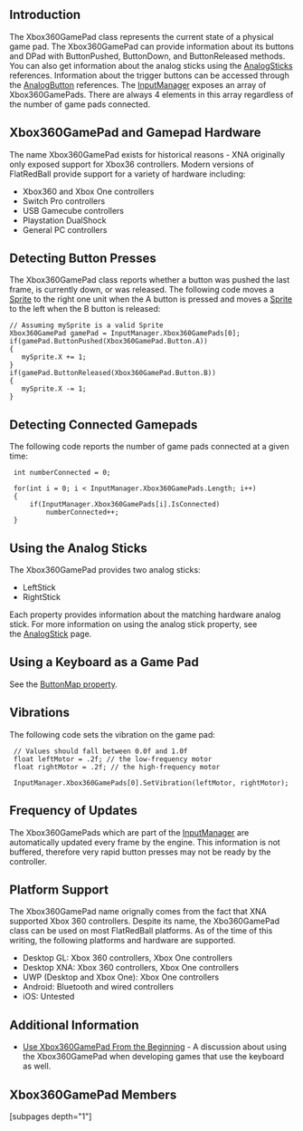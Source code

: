 ## Introduction

The Xbox360GamePad class represents the current state of a physical game pad. The Xbox360GamePad can provide information about its buttons and DPad with ButtonPushed, ButtonDown, and ButtonReleased methods. You can also get information about the analog sticks using the [AnalogSticks](/frb/docs/index.php?title=FlatRedBall.Input.AnalogStick.md "FlatRedBall.Input.AnalogStick") references. Information about the trigger buttons can be accessed through the [AnalogButton](/frb/docs/index.php?title=FlatRedBall.Input.AnalogButton&action=edit&redlink=1.md "FlatRedBall.Input.AnalogButton (page does not exist)") references. The [InputManager](/frb/docs/index.php?title=FlatRedBall.Input.InputManager.md "FlatRedBall.Input.InputManager") exposes an array of Xbox360GamePads. There are always 4 elements in this array regardless of the number of game pads connected.

## Xbox360GamePad and Gamepad Hardware

The name Xbox360GamePad exists for historical reasons - XNA originally only exposed support for Xbox36 controllers. Modern versions of FlatRedBall provide support for a variety of hardware including:

-   Xbox360 and Xbox One controllers
-   Switch Pro controllers
-   USB Gamecube controllers
-   Playstation DualShock
-   General PC controllers

## Detecting Button Presses

The Xbox360GamePad class reports whether a button was pushed the last frame, is currently down, or was released. The following code moves a [Sprite](/frb/docs/index.php?title=FlatRedBall.Sprite.md "FlatRedBall.Sprite") to the right one unit when the A button is pressed and moves a [Sprite](/frb/docs/index.php?title=FlatRedBall.Sprite.md "FlatRedBall.Sprite") to the left when the B button is released:

    // Assuming mySprite is a valid Sprite
    Xbox360GamePad gamePad = InputManager.Xbox360GamePads[0];
    if(gamePad.ButtonPushed(Xbox360GamePad.Button.A))
    {
       mySprite.X += 1;
    }
    if(gamePad.ButtonReleased(Xbox360GamePad.Button.B))
    {
       mySprite.X -= 1;
    }

## Detecting Connected Gamepads

The following code reports the number of game pads connected at a given time:

     int numberConnected = 0;

     for(int i = 0; i < InputManager.Xbox360GamePads.Length; i++)
     {
         if(InputManager.Xbox360GamePads[i].IsConnected)
             numberConnected++;
     }

## Using the Analog Sticks

The Xbox360GamePad provides two analog sticks:

-   LeftStick
-   RightStick

Each property provides information about the matching hardware analog stick. For more information on using the analog stick property, see the [AnalogStick](/documentation/api/flatredball/flatredball-input/flatredball-input-analogstick/.md "FlatRedBall.Input.AnalogStick") page.

## Using a Keyboard as a Game Pad

See the [ButtonMap property](/frb/docs/index.php?title=FlatRedBall.Input.Xbox360GamePad.ButtonMap.md "FlatRedBall.Input.Xbox360GamePad.ButtonMap").

## Vibrations

The following code sets the vibration on the game pad:

     // Values should fall between 0.0f and 1.0f
     float leftMotor = .2f; // the low-frequency motor
     float rightMotor = .2f; // the high-frequency motor

     InputManager.Xbox360GamePads[0].SetVibration(leftMotor, rightMotor);

## Frequency of Updates

The Xbox360GamePads which are part of the [InputManager](/frb/docs/index.php?title=FlatRedBall.Input.InputManager.md "FlatRedBall.Input.InputManager") are automatically updated every frame by the engine. This information is not buffered, therefore very rapid button presses may not be ready by the controller.

## Platform Support

The Xbox360GamePad name orignally comes from the fact that XNA supported Xbox 360 controllers. Despite its name, the Xbo360GamePad class can be used on most FlatRedBall platforms. As of the time of this writing, the following platforms and hardware are supported.

-   Desktop GL: Xbox 360 controllers, Xbox One controllers
-   Desktop XNA: Xbox 360 controllers, Xbox One controllers
-   UWP (Desktop and Xbox One): Xbox One controllers
-   Android: Bluetooth and wired controllers
-   iOS: Untested

## Additional Information

-   [Use Xbox360GamePad From the Beginning](/frb/docs/index.php?title=FlatRedBall.Input.Xbox360GamePad:Use_Xbox360GamePad_From_the_Beginning.md "FlatRedBall.Input.Xbox360GamePad:Use Xbox360GamePad From the Beginning") - A discussion about using the Xbox360GamePad when developing games that use the keyboard as well.

## Xbox360GamePad Members

\[subpages depth="1"\]
